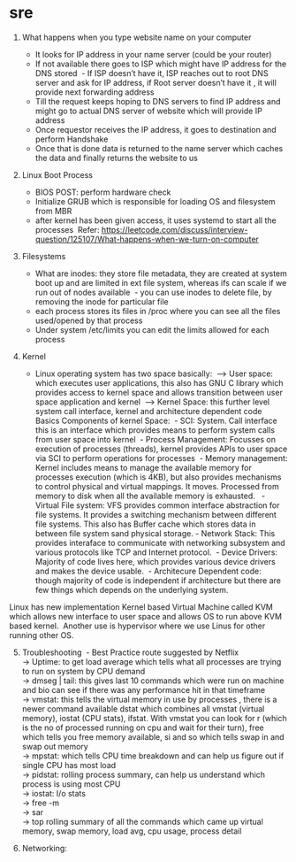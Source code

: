 # sre

1. What happens when you type website name on your computer 
    - It looks for IP address in your name server (could be your router) 
    - If not available there goes to ISP which might have IP address for the DNS stored
     - If ISP doesn’t have it, ISP reaches out to root DNS server and ask for IP address, if Root server doesn’t have it , it will provide next forwarding address 
    - Till the request keeps hoping to DNS servers to find IP address and might go to actual DNS server of website which will provide IP address 
    - Once requestor receives the IP address, it goes to destination and perform Handshake 
    - Once that is done data is returned to the name server which caches the data and finally returns the website to us

2. Linux Boot Process 
    - BIOS POST: perform hardware check 
    - Initialize GRUB which is responsible for loading OS and filesystem from MBR 
    - after kernel has been given access, it uses systemd to start all the processes 
    Refer: https://leetcode.com/discuss/interview-question/125107/What-happens-when-we-turn-on-computer
    
3. Filesystems 
    - What are inodes: they store file metadata, they are created at system boot up and are limited in ext file system, whereas ifs can scale if we run out of nodes available
     - you can use inodes to delete file, by removing the inode for particular file 
    - each process stores its files in /proc where you can see all the files used/opened by that process 
    - Under system /etc/limits you can edit the limits allowed for each process
    
4. Kernel 
    - Linux operating system has two space basically:  
        —> User space: which executes user applications,  this also has GNU C library which provides access to kernel space and allows transition between user space application and kernel  
        —> Kernel Space: this further level system call interface, kernel and architecture dependent code
            Basics Components of kernel Space:
             - SCI: System. Call interface this is an interface which provides means to perform system calls from user space into kernel 
            - Process Management: Focusses on execution of processes (threads), kernel provides APIs to user space via SCI to perform operations for processes
             - Memory management: Kernel includes means to manage the available memory for processes execution (which is 4KB), but also provides mechanisms to control physical and virtual mappings. It moves. Processed from memory to disk when all the available memory is exhausted.  
            - Virtual File system: VFS provides common interface abstraction for file systems. It provides a switching mechanism between different file systems. This also has Buffer cache which stores data in between file system sand physical storage. - Network Stack: This provides interaface to communicate with networking subsystem and various protocols like TCP and Internet protocol. 
            - Device Drivers: Majority of code lives here, which provides various device drivers and makes the device usable.  
            - Architecure Dependent code: though majority of code is independent if architecture but there are few things which depends on the underlying system. 
        
Linux has new implementation Kernel based Virtual Machine called KVM which allows new interface to user space and allows OS to run above KVM based kernel.
 Another use is hypervisor where we use Linus for other running other OS.

5. Troubleshooting
     - Best Practice route suggested by Netflix    
        -> Uptime: to get load average which tells what all processes are trying to run on system by CPU demand    
        -> dmseg | tail: this gives last 10 commands which were run on machine and bio can see if there was any performance hit in that timeframe     
        -> vmstat: this tells the virtual memory in use by processes , there is a newer command available dstat which combines all vmstat (virtual memory), iostat (CPU stats), ifstat. With vmstat you can look for r (which is the no of processed running on cpu and wait for their turn), free which tells you free memory available, si and so which tells swap in and swap out memory     
        -> mpstat: which tells CPU time breakdown and can help us figure out if single CPU has most load      
        -> pidstat: rolling process summary, can help us understand which process is using most CPU      
        -> iostat: I/o stats       
        -> free -m       
        -> sar      
        -> top rolling summary of all the commands which came up virtual memory, swap memory, load avg, cpu usage, process detail 
        
6. Networking:

